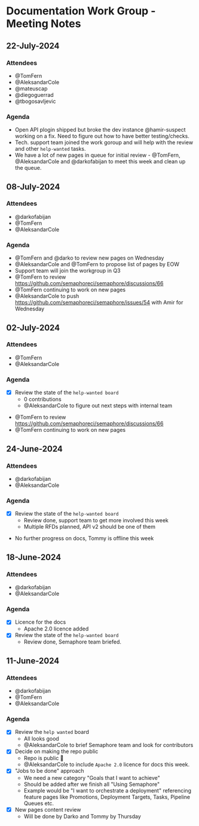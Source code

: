 # Documentation Work Group - Meeting Notes

## 22-July-2024

### Attendees

- @TomFern 
- @AleksandarCole
- @mateuscap
- @diegoguerrad
- @tbogosavljevic 

### Agenda
- Open API plogin shipped but broke the dev instance @hamir-suspect working on a fix. Need to figure out how to have better testing/checks.
- Tech. support team joined the work goroup and will help with the review and other `help-wanted` tasks.
- We have a lot of new pages in queue for initial review - @TomFern, @AleksandarCole and @darkofabijan to meet this week and clean up the queue.

## 08-July-2024

### Attendees

- @darkofabijan
- @TomFern 
- @AleksandarCole

### Agenda
- @TomFern and @darko to review new pages on Wednesday
- @AleksandarCole and @TomFern to propose list of pages by EOW
- Support team will join the workgroup in Q3
- @TomFern to review https://github.com/semaphoreci/semaphore/discussions/66
- @TomFern continuing to work on new pages
- @AleksandarCole to push https://github.com/semaphoreci/semaphore/issues/54 with Amir for Wednesday

## 02-July-2024

### Attendees

- @TomFern 
- @AleksandarCole

### Agenda
- [x] Review the state of the `help-wanted board`
  - 0 contributions
  - @AleksandarCole to figure out next steps with internal team
- @TomFern to review https://github.com/semaphoreci/semaphore/discussions/66
- @TomFern continuing to work on new pages

## 24-June-2024

### Attendees

- @darkofabijan 
- @AleksandarCole

### Agenda

- [x] Review the state of the `help-wanted board`
  - Review done, support team to get more involved this week
  - Multiple RFDs planned, API v2 should be one of them
- No further progress on docs, Tommy is offline this week  

## 18-June-2024

### Attendees

- @darkofabijan 
- @AleksandarCole

### Agenda

- [x] Licence for the docs
  - Apache 2.0 licence added 
- [x] Review the state of the `help-wanted board`
  - Review done, Semaphore team briefed.

## 11-June-2024

### Attendees

- @darkofabijan 
- @TomFern 
- @AleksandarCole

### Agenda

- [x] Review the `help wanted` board
  - All looks good
  - @AleksandarCole to brief Semaphore team and look for contributors
- [x] Decide on making the repo public
  - Repo is public 🎉
  - @AleksandarCole to include `Apache 2.0` licence for docs this week.
- [x] "Jobs to be done" approach
  - We need a new category "Goals that I want to achieve"
  - Should be added after we finish all "Using Semaphore"
  - Example would be "I want to orchestrate a deployment" referencing feature pages like Promotions, Deployment Targets, Tasks, Pipeline Queues etc.
- [x] New pages content review
  - Will be done by Darko and Tommy by Thursday
